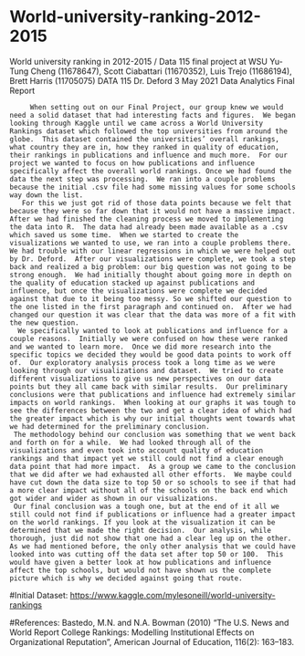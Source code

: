 # World-university-ranking-2012-2015
 World university ranking in 2012-2015 / Data 115 final project at WSU
Yu-Tung Cheng (11678647), Scott Ciabattari (11670352), Luis Trejo (11686194), Brett Harris (11705075)
DATA 115  Dr. Deford 3 May 2021
Data Analytics Final Report
                
                
         When setting out on our Final Project, our group knew we would need a solid dataset that had interesting facts and figures.  We began looking through Kaggle until we came across a World University Rankings dataset which followed the top universities from around the globe.  This dataset contained the universities’ overall rankings, what country they are in, how they ranked in quality of education, their rankings in publications and influence and much more.  For our project we wanted to focus on how publications and influence specifically affect the overall world rankings. Once we had found the data the next step was processing.  We ran into a couple problems because the initial .csv file had some missing values for some schools way down the list.  
       For this we just got rid of those data points because we felt that because they were so far down that it would not have a massive impact.  After we had finished the cleaning process we moved to implementing the data into R.  The data had already been made available as a .csv which saved us some time.  When we started to create the visualizations we wanted to use, we ran into a couple problems there.  We had trouble with our linear regressions in which we were helped out by Dr. Deford.  After our visualizations were complete, we took a step back and realized a big problem: our big question was not going to be strong enough.  We had initially thought about going more in depth on the quality of education stacked up against publications and influence, but once the visualizations were complete we decided against that due to it being too messy. So we shifted our question to the one listed in the first paragraph and continued on.  After we had changed our question it was clear that the data was more of a fit with the new question.  
      We specifically wanted to look at publications and influence for a couple reasons.  Initially we were confused on how these were ranked and we wanted to learn more.  Once we did more research into the specific topics we decided they would be good data points to work off of.  Our exploratory analysis process took a long time as we were looking through our visualizations and dataset.  We tried to create different visualizations to give us new perspectives on our data points but they all came back with similar results.  Our preliminary conclusions were that publications and influence had extremely similar impacts on world rankings.  When looking at our graphs it was tough to see the differences between the two and get a clear idea of which had the greater impact which is why our initial thoughts went towards what we had determined for the preliminary conclusion.
     The methodology behind our conclusion was something that we went back and forth on for a while.  We had looked through all of the visualizations and even took into account quality of education rankings and that impact yet we still could not find a clear enough data point that had more impact.  As a group we came to the conclusion that we did after we had exhausted all other efforts.  We maybe could have cut down the data size to top 50 or so schools to see if that had a more clear impact without all of the schools on the back end which got wider and wider as shown in our visualizations. 
     Our final conclusion was a tough one, but at the end of it all we still could not find if publications or influence had a greater impact on the world rankings. If you look at the visualization it can be determined that we made the right decision.  Our analysis, while thorough, just did not show that one had a clear leg up on the other. As we had mentioned before, the only other analysis that we could have looked into was cutting off the data set after top 50 or 100.  This would have given a better look at how publications and influence affect the top schools, but would not have shown us the complete picture which is why we decided against going that route. 



#Initial Dataset: https://www.kaggle.com/mylesoneill/world-university-rankings

#References: Bastedo, M.N. and N.A. Bowman (2010) “The U.S. News and World Report College Rankings: Modelling Institutional Effects on Organizational Reputation”, American Journal of Education, 116(2): 163–183.
